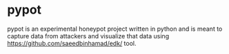 # pypot
pypot is an experimental honeypot project written in python and is meant to capture data from attackers and visualize that data using https://github.com/saeedbinhamad/edk/ tool.
